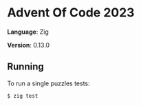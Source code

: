 # Advent Of Code 2023

**Language**: Zig

**Version**: 0.13.0

## Running

To run a single puzzles tests:

```shell
$ zig test
```
